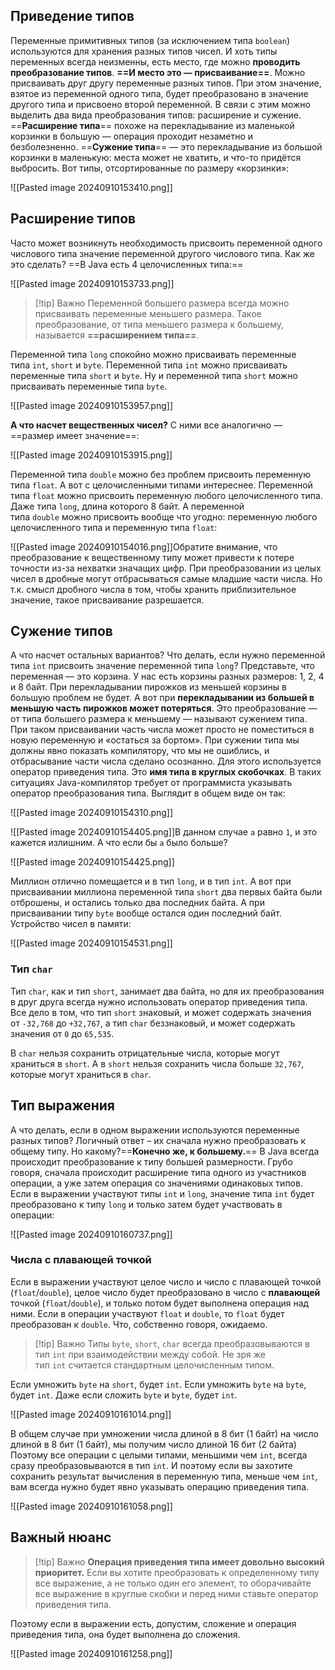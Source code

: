 ## Приведение типов

Переменные примитивных типов (за исключением типа `boolean`) используются для хранения разных типов чисел. И хоть типы переменных всегда неизменны, есть место, где можно **проводить преобразование типов**. **==И место это — присваивание==**.
Можно присваивать друг другу переменные разных типов. При этом значение, взятое из переменной одного типа, будет преобразовано в значение другого типа и присвоено второй переменной. В связи с этим можно выделить два вида преобразования типов: расширение и сужение.
==**Расширение типа**== похоже на перекладывание из маленькой корзинки в большую — операция проходит незаметно и безболезненно. ==**Сужение типа**== — это перекладывание из большой корзинки в маленькую: места может не хватить, и что-то придётся выбросить.
Вот типы, отсортированные по размеру «корзинки»:

![[Pasted image 20240910153410.png]]

## Расширение типов
Часто может возникнуть необходимость присвоить переменной одного числового типа значение переменной другого числового типа. Как же это сделать?
==В Java есть 4 целочисленных типа:==

![[Pasted image 20240910153733.png]]

>[!tip] Важно
Переменной большего размера всегда можно присваивать переменные меньшего размера.
Такое преобразование, от типа меньшего размера к большему, называется **==расширением типа==**.

Переменной типа `long` спокойно можно присваивать переменные типа `int`, `short` и `byte`. Переменной типа `int` можно присваивать переменные типа `short` и `byte`. Ну и переменной типа `short` можно присваивать переменные типа `byte`.

![[Pasted image 20240910153957.png]]

**А что насчет вещественных чисел?**
С ними все аналогично — ==размер имеет значение==:

![[Pasted image 20240910153915.png]]

Переменной типа `double` можно без проблем присвоить переменную типа `float`. А вот с целочисленными типами интереснее.
Переменной типа `float` можно присвоить переменную любого целочисленного типа. Даже типа `long`, длина которого 8 байт. А переменной типа `double` можно присвоить вообще что угодно: переменную любого целочисленного типа и переменную типа `float`:

![[Pasted image 20240910154016.png]]Обратите внимание, что преобразование к вещественному типу может привести к потере точности из-за нехватки значащих цифр.
При преобразовании из целых чисел в дробные могут отбрасываться самые младшие части числа. Но т.к. смысл дробного числа в том, чтобы хранить приблизительное значение, такое присваивание разрешается.

## Сужение типов
А что насчет остальных вариантов? Что делать, если нужно переменной типа `int` присвоить значение переменной типа `long`?
Представьте, что переменная — это корзина. У нас есть корзины разных размеров: 1, 2, 4 и 8 байт. При перекладывании пирожков из меньшей корзины в большую проблем не будет. А вот при **перекладывании из большей в меньшую часть пирожков может потеряться**.
Это преобразование — от типа большего размера к меньшему — называют сужением типа. При таком присваивании часть числа может просто не поместиться в новую переменную и «остаться за бортом».
При сужении типа мы должны явно показать компилятору, что мы не ошиблись, и отбрасывание части числа сделано осознанно. Для этого используется оператор приведения типа. Это **имя типа в круглых скобочках**.
В таких ситуациях Java-компилятор требует от программиста указывать оператор преобразования типа. Выглядит в общем виде он так:

![[Pasted image 20240910154310.png]]

![[Pasted image 20240910154405.png]]В данном случае `a` равно `1`, и это кажется излишним. А что если бы `a` было больше?

![[Pasted image 20240910154425.png]]

Миллион отлично помещается и в тип `long`, и в тип `int`. А вот при присваивании миллиона переменной типа `short` два первых байта были отброшены, и остались только два последних байта. А при присваивании типу `byte` вообще остался один последний байт.
Устройство чисел в памяти:

![[Pasted image 20240910154531.png]]

### Тип `char`

Тип `char`, как и тип `short`, занимает два байта, но для их преобразования в друг друга всегда нужно использовать оператор приведения типа. Все дело в том, что тип `short` знаковый, и может содержать значения от `-32,768` до `+32,767`, а тип `char` беззнаковый, и может содержать значения от `0` до `65,535`.

В `char` нельзя сохранить отрицательные числа, которые могут храниться в `short`. А в `short` нельзя сохранить числа больше `32,767`, которые могут храниться в `char`.

## Тип выражения

А что делать, если в одном выражении используются переменные разных типов? Логичный ответ – их сначала нужно преобразовать к общему типу. Но какому?==**Конечно же, к большему.**==
В Java всегда происходит преобразование к типу большей размерности. Грубо говоря, сначала происходит расширение типа одного из участников операции, а уже затем операция со значениями одинаковых типов.
Если в выражении участвуют типы `int` и `long`, значение типа `int` будет преобразовано к типу `long` и только затем будет участвовать в операции:

![[Pasted image 20240910160737.png]]

### Числа с плавающей точкой

Если в выражении участвуют целое число и число с плавающей точкой (`float`/`double`), целое число будет преобразовано в число с **плавающей** точкой (`float`/`double`), и только потом будет выполнена операция над ними.
Если в операции участвуют `float` и `double`, то `float` будет преобразован к `double`. Что, собственно говоря, ожидаемо.

>[!tip] Важно
>Типы `byte`, `short`, `char` всегда преобразовываются в тип `int` при взаимодействии между собой. Не зря же тип `int` считается стандартным целочисленным типом.

Если умножить `byte` на `short`, будет `int`. Если умножить `byte` на `byte`, будет `int`. Даже если сложить `byte` и `byte`, будет `int`.

![[Pasted image 20240910161014.png]]

В общем случае при умножении числа длиной в 8 бит (1 байт) на число длиной в 8 бит (1 байт), мы получим число длиной 16 бит (2 байта)
Поэтому все операции с целыми типами, меньшими чем `int`, всегда сразу преобразовываются в тип `int`. И поэтому если вы захотите сохранить результат вычисления в переменную типа, меньше чем `int`, вам всегда нужно будет явно указывать операцию приведения типа.

![[Pasted image 20240910161058.png]]

## Важный нюанс
> [!tip] Важно
**Операция приведения типа имеет довольно высокий приоритет.**
Если вы хотите преобразовать к определенному типу все выражение, а не только один его элемент, то оборачивайте все выражение в круглые скобки и перед ними ставьте оператор приведения типа.

Поэтому если в выражении есть, допустим, сложение и операция приведения типа, она будет выполнена до сложения.

![[Pasted image 20240910161258.png]]


